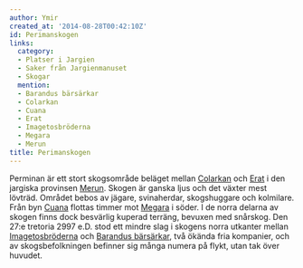 ```yaml
---
author: Ymir
created_at: '2014-08-28T00:42:10Z'
id: Perimanskogen
links:
  category:
  - Platser i Jargien
  - Saker från Jargienmanuset
  - Skogar
  mention:
  - Barandus bärsärkar
  - Colarkan
  - Cuana
  - Erat
  - Imagetosbröderna
  - Megara
  - Merun
title: Perimanskogen
---
```


Perminan är ett stort skogsområde beläget mellan [Colarkan] och [Erat] i den jargiska provinsen
[Merun]. Skogen är ganska ljus och det växter mest lövträd. Området bebos av jägare, svinaherdar,
skogshuggare och kolmilare. Från byn [Cuana] flottas timmer mot [Megara] i söder. I de norra delarna
av skogen finns dock besvärlig kuperad terräng, bevuxen med snårskog. Den 27:e tretoria 2997 e.D.
stod ett mindre slag i skogens norra utkanter mellan [Imagetosbröderna] och [Barandus bärsärkar],
två ökända fria kompanier, och av skogsbefolkningen befinner sig många numera på flykt, utan tak
över huvudet.

  [Colarkan]: Colarkan
  [Erat]: Erat
  [Merun]: Merun
  [Cuana]: Cuana
  [Megara]: Megara
  [Imagetosbröderna]: Imagetosbröderna
  [Barandus bärsärkar]: Barandus_bärsärkar